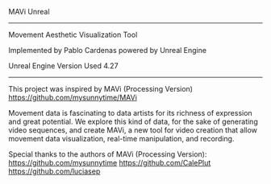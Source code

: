 MAVi Unreal
___________________________________________________________________
Movement Aesthetic Visualization Tool 

Implemented by Pablo Cardenas powered by Unreal Engine

Unreal Engine Version Used 4.27

________________________________________________________________________________________

This project was inspired by MAVi (Processing Version)
https://github.com/mysunnytime/MAVi

Movement data is fascinating to data artists for its richness of expression and great potential. We explore this kind of data, for the sake of generating video sequences, and create MAVi, a new tool for video creation that allow movement data visualization, real-time manipulation, and recording.

Special thanks to the authors of MAVi (Processing Version):
https://github.com/mysunnytime
https://github.com/CalePlut
https://github.com/luciasep
